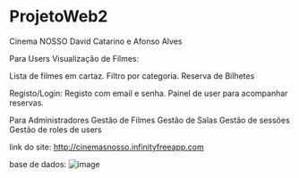 # ProjetoWeb2
Cinema NOSSO
David Catarino e Afonso Alves

Para Users
Visualização de Filmes:

Lista de filmes em cartaz.
Filtro por categoria.
Reserva de Bilhetes

Registo/Login:
Registo com email e senha.
Painel de user para acompanhar reservas.

Para Administradores
Gestão de Filmes
Gestão de Salas
Gestão de sessões
Gestão de roles de users


link do site: http://cinemasnosso.infinityfreeapp.com

base de dados:
![image](https://github.com/user-attachments/assets/b2f1b3b1-bed8-46ed-82db-c33f2bb04f63)


